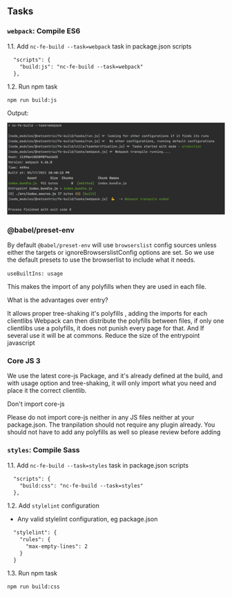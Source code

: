 ## Tasks

### `webpack`: Compile ES6

1.1. Add `nc-fe-build --task=webpack` task in package.json scripts
```
  "scripts": {
    "build:js": "nc-fe-build --task=webpack"
  },
```

1.2. Run npm task

```
npm run build:js
```

Output:

![task-webpack](docs/images/task-webpack.png)


### @babel/preset-env

By default `@babel/preset-env` will use `browserslist` config sources unless either the targets or ignoreBrowserslistConfig options are set.
So we use the default presets to use the browserlist to include what it needs.

`useBuiltIns: usage`

This makes the import of any polyfills when they are used in each file.

What is the advantages over entry?

It allows proper tree-shaking it's polyfills , adding the imports for each clientlibs
Webpack can then distribute the polyfills between files, if only one clientlibs use a polyfills, it does not punish every page for that.
And If several use it will be at commons.
Reduce the size of the entrypoint javascript

### Core JS 3

We use the latest core-js Package, and it's already defined at the build, and with usage option and tree-shaking, it will only import what you need and place it the correct clientlib.

Don't import core-js

Please do not import core-js neither in any JS files neither at your package.json.
The tranpilation should not require any plugin already.
You should not have to add any polyfills as well so please review before adding

### `styles`: Compile Sass

1.1. Add `nc-fe-build --task=styles` task in package.json scripts

```
  "scripts": {
    "build:css": "nc-fe-build --task=styles"
  },
```

1.2. Add `stylelint` configuration

- Any valid stylelint configuration, eg package.json

```
  "stylelint": {
    "rules": {
      "max-empty-lines": 2
    }
  }
```

1.3. Run npm task

```
npm run build:css
```

